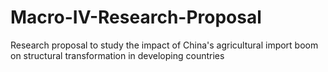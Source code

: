 # Macro-IV-Research-Proposal
Research proposal to study the impact of China's agricultural import boom on structural transformation in developing countries
